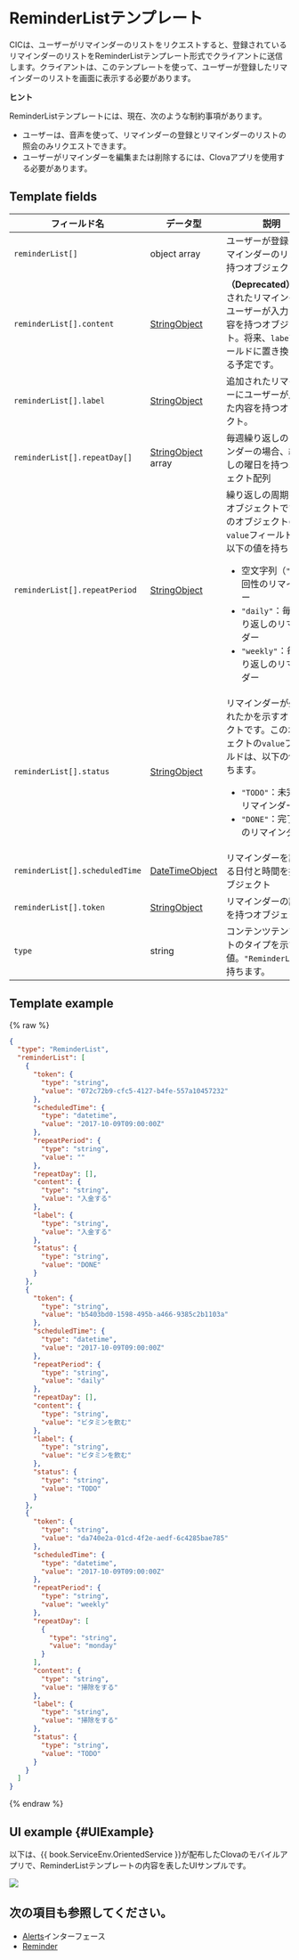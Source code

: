 # ReminderListテンプレート
CICは、ユーザーがリマインダーのリストをリクエストすると、登録されているリマインダーのリストをReminderListテンプレート形式でクライアントに送信します。クライアントは、このテンプレートを使って、ユーザーが登録したリマインダーのリストを画面に表示する必要があります。

<div class="tip">
<p><strong>ヒント</strong></p>
<p>ReminderListテンプレートには、現在、次のような制約事項があります。</p>
<ul>
  <li>ユーザーは、音声を使って、リマインダーの登録とリマインダーのリストの照会のみリクエストできます。</li>
  <li>ユーザーがリマインダーを編集または削除するには、Clovaアプリを使用する必要があります。</li>
</ul>
</div>

## Template fields

| フィールド名       | データ型    | 説明                     |
|---------------|---------|-----------------------------|
| `reminderList[]`               | object array  | ユーザーが登録したリマインダーのリストを持つオブジェクト配列                                                                                          |
| `reminderList[].content`       | [StringObject](/Develop/References/ContentTemplates/Shared_Objects.md#StringObject)     | **（Deprecated）** 追加されたリマインダーにユーザーが入力した内容を持つオブジェクト。将来、`label`フィールドに置き換えられる予定です。 |
| `reminderList[].label`         | [StringObject](/Develop/References/ContentTemplates/Shared_Objects.md#StringObject)     | 追加されたリマインダーにユーザーが入力した内容を持つオブジェクト。 |
| `reminderList[].repeatDay[]`     | [StringObject](/Develop/References/ContentTemplates/Shared_Objects.md#StringObject) array | 毎週繰り返しのリマインダーの場合、繰り返しの曜日を持つオブジェクト配列 |
| `reminderList[].repeatPeriod`  | [StringObject](/Develop/References/ContentTemplates/Shared_Objects.md#StringObject)     | 繰り返しの周期を持つオブジェクトです。このオブジェクトの`value`フィールドは、以下の値を持ちます。<ul><li>空文字列（<code>""</code>）一回性のリマインダー</li><li><code>"daily"</code>：毎日繰り返しのリマインダー</li><li><code>"weekly"</code>：毎週繰り返しのリマインダー</li></ul> |
| `reminderList[].status`        | [StringObject](/Develop/References/ContentTemplates/Shared_Objects.md#StringObject)     | リマインダーが処理されたかを示すオブジェクトです。このオブジェクトの`value`フィールドは、以下の値を持ちます。<ul><li><code>"TODO"</code>：未完了のリマインダー</li><li><code>"DONE"</code>：完了済みのリマインダー</li></ul> |
| `reminderList[].scheduledTime` | [DateTimeObject](/Develop/References/ContentTemplates/Shared_Objects.md#DateTimeObject) | リマインダーを設定する日付と時間を持つオブジェクト      |
| `reminderList[].token`         | [StringObject](/Develop/References/ContentTemplates/Shared_Objects.md#StringObject)     | リマインダーの識別子を持つオブジェクト  |
| `type`                         | string                                                                              | コンテンツテンプレートのタイプを示す値。`"ReminderList"`を持ちます。             |

## Template example

{% raw %}

```json
{
  "type": "ReminderList",
  "reminderList": [
    {
      "token": {
        "type": "string",
        "value": "072c72b9-cfc5-4127-b4fe-557a10457232"
      },
      "scheduledTime": {
        "type": "datetime",
        "value": "2017-10-09T09:00:00Z"
      },
      "repeatPeriod": {
        "type": "string",
        "value": ""
      },
      "repeatDay": [],
      "content": {
        "type": "string",
        "value": "入金する"
      },
      "label": {
        "type": "string",
        "value": "入金する"
      },
      "status": {
        "type": "string",
        "value": "DONE"
      }
    },
    {
      "token": {
        "type": "string",
        "value": "b5403bd0-1598-495b-a466-9385c2b1103a"
      },
      "scheduledTime": {
        "type": "datetime",
        "value": "2017-10-09T09:00:00Z"
      },
      "repeatPeriod": {
        "type": "string",
        "value": "daily"
      },
      "repeatDay": [],
      "content": {
        "type": "string",
        "value": "ビタミンを飲む"
      },
      "label": {
        "type": "string",
        "value": "ビタミンを飲む"
      },
      "status": {
        "type": "string",
        "value": "TODO"
      }
    },
    {
      "token": {
        "type": "string",
        "value": "da740e2a-01cd-4f2e-aedf-6c4285bae785"
      },
      "scheduledTime": {
        "type": "datetime",
        "value": "2017-10-09T09:00:00Z"
      },
      "repeatPeriod": {
        "type": "string",
        "value": "weekly"
      },
      "repeatDay": [
        {
          "type": "string",
          "value": "monday"
        }
      ],
      "content": {
        "type": "string",
        "value": "掃除をする"
      },
      "label": {
        "type": "string",
        "value": "掃除をする"
      },
      "status": {
        "type": "string",
        "value": "TODO"
      }
    }
  ]
}
```

{% endraw %}

## UI example {#UIExample}

以下は、{{ book.ServiceEnv.OrientedService }}が配布したClovaのモバイルアプリで、ReminderListテンプレートの内容を表したUIサンプルです。

![](/Develop/Assets/Images/Content_Template-ReminderList.png)

## 次の項目も参照してください。
* [Alerts](/Develop/References/CICInterface/Alerts.md)インターフェース
* [Reminder](/Develop/References/ContentTemplates/Reminder.md)
